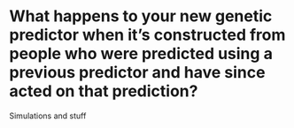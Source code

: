 # What happens to your new genetic predictor when it’s constructed from people who were predicted using a previous predictor and have since acted on that prediction?

Simulations and stuff
